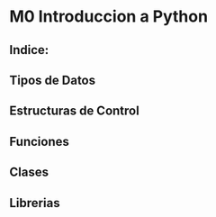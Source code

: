 # M0 Introduccion a Python

## Indice:

## Tipos de Datos



## Estructuras de Control

## Funciones


## Clases


## Librerias

